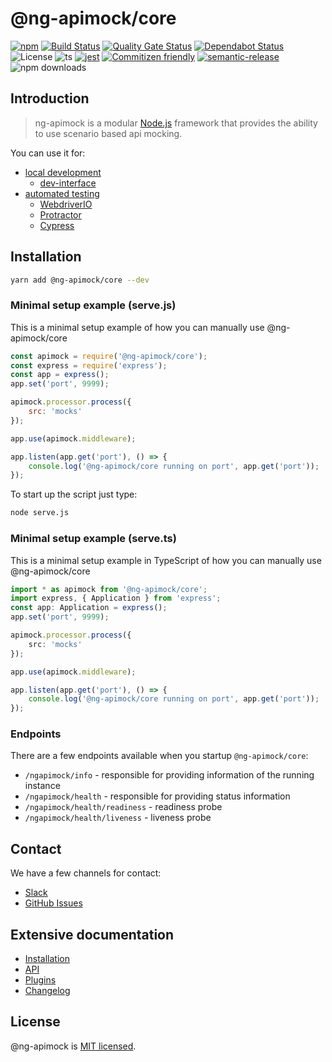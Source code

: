 # @ng-apimock/core
[![npm](https://img.shields.io/npm/v/@ng-apimock/core?color=brightgreen)](https://www.npmjs.com/package/@ng-apimock/core)
[![Build Status](https://github.com/ng-apimock/core/workflows/CI/badge.svg)](https://github.com/ng-apimock/core/actions?workflow=CI) 
[![Quality Gate Status](https://sonarcloud.io/api/project_badges/measure?project=ng-apimock_core&metric=alert_status)](https://sonarcloud.io/dashboard?id=ng-apimock_core) 
[![Dependabot Status](https://img.shields.io/badge/dependabot-active-success.svg?logo=dependabot)](https://dependabot.com)
![License](https://img.shields.io/github/license/sourcerer-io/hall-of-fame.svg?color=blue) 
![ts](https://badgen.net/badge/-/typeScript/blue?icon=typescript&label)
[![jest](https://img.shields.io/badge/tested_with-jest-99424f.svg?color=blue)](https://github.com/facebook/jest)
[![Commitizen friendly](https://img.shields.io/badge/commitizen-friendly-brightgreen.svg?color=blue)](http://commitizen.github.io/cz-cli/)
[![semantic-release](https://img.shields.io/badge/%20%20%F0%9F%93%A6%F0%9F%9A%80-semantic--release-blue.svg)](https://github.com/semantic-release/semantic-release) 
![npm downloads](https://img.shields.io/npm/dm/@ng-apimock/core) 

## Introduction

> ng-apimock is a modular [Node.js](https://nodejs.org/) framework that provides the ability to use scenario based api mocking. 
 
You can use it for:
- [local development](https://ngapimock.org/docs/plugins/plugin-introduction/#local-development)
  - [dev-interface](https://ngapimock.org/docs/plugins/dev-interface)
- [automated testing](https://ngapimock.org/docs/plugins/plugin-introduction/#automated-testing)
  - [WebdriverIO](https://ngapimock.org/docs/plugins/wdio-ng-apimock-service)
  - [Protractor](https://ngapimock.org/docs/plugins/protractor-plugin)
  - [Cypress](https://ngapimock.org/docs/plugins/cypress-plugin)

 
## Installation
```bash
yarn add @ng-apimock/core --dev
```

### Minimal setup example (serve.js)
This is a minimal setup example of how you can manually use @ng-apimock/core
```js
const apimock = require('@ng-apimock/core');
const express = require('express');
const app = express();
app.set('port', 9999);

apimock.processor.process({
    src: 'mocks'
});

app.use(apimock.middleware);

app.listen(app.get('port'), () => {
    console.log('@ng-apimock/core running on port', app.get('port'));
});
```
To start up the script just type:
```bash
node serve.js
```

### Minimal setup example (serve.ts)
This is a minimal setup example in TypeScript of how you can manually use @ng-apimock/core
```ts
import * as apimock from '@ng-apimock/core';
import express, { Application } from 'express';
const app: Application = express();
app.set('port', 9999);

apimock.processor.process({
    src: 'mocks'
});

app.use(apimock.middleware);

app.listen(app.get('port'), () => {
    console.log('@ng-apimock/core running on port', app.get('port'));
});
```


### Endpoints
There are a few endpoints available when you startup `@ng-apimock/core`:
- `/ngapimock/info` - responsible for providing information of the running instance
- `/ngapimock/health` - responsible for providing status information
- `/ngapimock/health/readiness` - readiness probe
- `/ngapimock/health/liveness` - liveness probe

## Contact

We have a few channels for contact:

- [Slack](https://apimock.slack.com/)
- [GitHub Issues](https://github.com/ng-apimock/core/issues)

## Extensive documentation
- [Installation]( https://ngapimock.org/docs/installation) 
- [API]( https://ngapimock.org/docs/api/select-scenario) 
- [Plugins]( https://ngapimock.org/docs/plugins/plugin-introduction)
- [Changelog]( https://github.com/ng-apimock/core/blob/master/CHANGELOG.md)

## License

@ng-apimock is [MIT licensed](./LICENSE-MIT).
